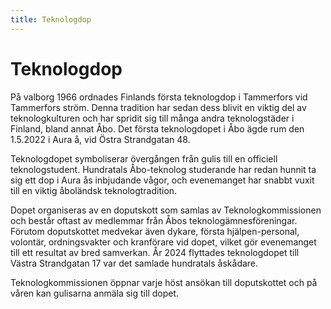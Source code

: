 ```yaml
---
title: Teknologdop
---
```

# Teknologdop



På valborg 1966 ordnades Finlands första teknologdop i Tammerfors vid Tammerfors ström. Denna tradition har sedan dess blivit en viktig del av teknologkulturen och har spridit sig till många andra teknologstäder i Finland, bland annat Åbo. Det första teknologdopet i Åbo ägde rum den 1.5.2022 i Aura å, vid Östra Strandgatan 48.

Teknologdopet symboliserar övergången från gulis till en officiell teknologstudent. Hundratals Åbo-teknolog studerande har redan hunnit ta sig ett dop i Aura ås inbjudande vågor, och evenemanget har snabbt vuxit till en viktig åboländsk teknologtradition.

Dopet organiseras av en doputskott som samlas av Teknologkommissionen och består oftast av medlemmar från Åbos teknologämnesföreningar. Förutom doputskottet medvekar även dykare, första hjälpen-personal, volontär, ordningsvakter och kranförare vid dopet, vilket gör evenemanget till ett resultat av bred samverkan. År 2024 flyttades teknologdopet till Västra Strandgatan 17 var det samlade hundratals åskådare. 


Teknologkommissionen öppnar varje höst ansökan till doputskottet och på våren kan gulisarna anmäla sig till dopet.
